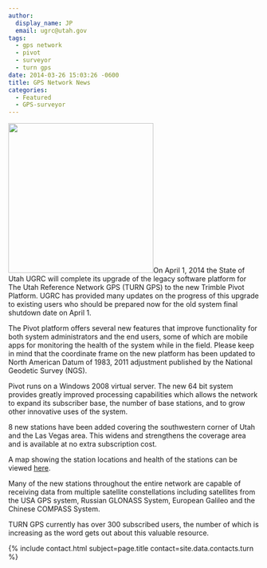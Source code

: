 ```yaml
---
author:
  display_name: JP
  email: ugrc@utah.gov
tags:
  - gps network
  - pivot
  - surveyor
  - turn gps
date: 2014-03-26 15:03:26 -0600
title: GPS Network News
categories:
  - Featured
  - GPS-surveyor
---
```

<p><img src="{% link images/GPSNetwork_March2014-291x300.png %}" alt="" title="GPSNetwork_March2014" width="291" height="300" class="inline-text-left" />On April 1, 2014 the State of Utah UGRC will complete its upgrade of the legacy software platform for The Utah Reference Network GPS (TURN GPS) to the new Trimble Pivot Platform. UGRC has provided many updates on the progress of this upgrade to existing users who should be prepared now for the old system final shutdown date on April 1.</p>
<p>The Pivot platform offers several new features that improve functionality for both system administrators and the end users, some of which are mobile apps for monitoring the health of the system while in the field. Please keep in mind that the coordinate frame on the new platform has been updated to North American Datum of 1983, 2011 adjustment published by the National Geodetic Survey (NGS). </p>
<p>Pivot runs on a Windows 2008 virtual server. The new 64 bit system provides greatly improved processing capabilities which allows the network to expand its subscriber base, the number of base stations, and to grow other innovative uses of the system.</p>
<p>8 new stations have been added covering the southwestern corner of Utah and the Las Vegas area. This widens and strengthens the coverage area and is available at no extra subscription cost. </p>
<p>A map showing the station locations and health of the stations can be viewed <a href="http://168.179.231.9/Map/SensorMap.aspx">here</a>. </p>
<p>Many of the new stations throughout the entire network are capable of receiving data from multiple satellite constellations including satellites from the USA GPS system, Russian GLONASS System, European Galileo and the Chinese COMPASS System.  </p>
<p>TURN GPS currently has over 300 subscribed users, the number of which is increasing as the word gets out about this valuable resource.</p>
<p>{% include contact.html subject=page.title contact=site.data.contacts.turn %}</p>
